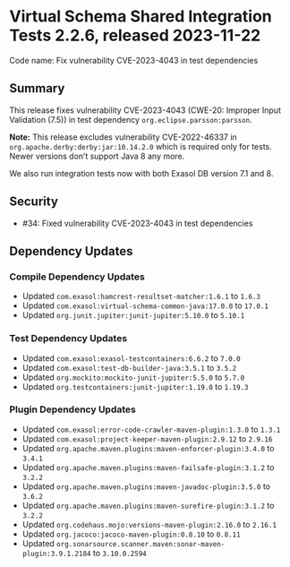 # Virtual Schema Shared Integration Tests 2.2.6, released 2023-11-22

Code name: Fix vulnerability CVE-2023-4043 in test dependencies

## Summary

This release fixes vulnerability CVE-2023-4043 (CWE-20: Improper Input Validation (7.5)) in test dependency `org.eclipse.parsson:parsson`.

**Note:** This release excludes vulnerability CVE-2022-46337 in `org.apache.derby:derby:jar:10.14.2.0` which is required only for tests. Newer versions don’t support Java 8 any more.

We also run integration tests now with both Exasol DB version 7.1 and 8.

## Security

* #34: Fixed vulnerability CVE-2023-4043 in test dependencies

## Dependency Updates

### Compile Dependency Updates

* Updated `com.exasol:hamcrest-resultset-matcher:1.6.1` to `1.6.3`
* Updated `com.exasol:virtual-schema-common-java:17.0.0` to `17.0.1`
* Updated `org.junit.jupiter:junit-jupiter:5.10.0` to `5.10.1`

### Test Dependency Updates

* Updated `com.exasol:exasol-testcontainers:6.6.2` to `7.0.0`
* Updated `com.exasol:test-db-builder-java:3.5.1` to `3.5.2`
* Updated `org.mockito:mockito-junit-jupiter:5.5.0` to `5.7.0`
* Updated `org.testcontainers:junit-jupiter:1.19.0` to `1.19.3`

### Plugin Dependency Updates

* Updated `com.exasol:error-code-crawler-maven-plugin:1.3.0` to `1.3.1`
* Updated `com.exasol:project-keeper-maven-plugin:2.9.12` to `2.9.16`
* Updated `org.apache.maven.plugins:maven-enforcer-plugin:3.4.0` to `3.4.1`
* Updated `org.apache.maven.plugins:maven-failsafe-plugin:3.1.2` to `3.2.2`
* Updated `org.apache.maven.plugins:maven-javadoc-plugin:3.5.0` to `3.6.2`
* Updated `org.apache.maven.plugins:maven-surefire-plugin:3.1.2` to `3.2.2`
* Updated `org.codehaus.mojo:versions-maven-plugin:2.16.0` to `2.16.1`
* Updated `org.jacoco:jacoco-maven-plugin:0.8.10` to `0.8.11`
* Updated `org.sonarsource.scanner.maven:sonar-maven-plugin:3.9.1.2184` to `3.10.0.2594`

